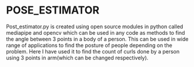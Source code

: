 # POSE_ESTIMATOR
Post_estimator.py is created using open source modules in python called mediapipe and opencv which can be used in any code as methods to find the angle between 3 points in a body of a person. This can be used in wide range of applications to find the posture of people depending on the problem. Here I have used it to find the count of curls done by a person using 3 points in arm(which can be changed respectively).
